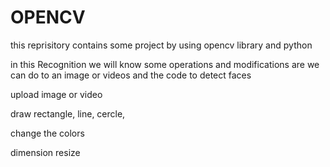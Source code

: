 # OPENCV
this reprisitory contains some project by using opencv library and python

in this Recognition we will know some operations and modifications are we can do to an image or videos and the code to detect faces 

upload image or video

draw rectangle, line, cercle, 

change the colors 

dimension resize 

